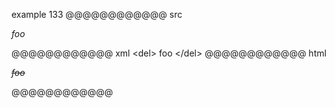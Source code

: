 example 133
@@@@@@@@@@@@ src
<del>

*foo*

</del>
@@@@@@@@@@@@ xml
<?xml version="1.0" encoding="UTF-8"?>
<!DOCTYPE document SYSTEM "CommonMark.dtd">
<document xmlns="http://commonmark.org/xml/1.0">
  <html_block>&lt;del&gt;
</html_block>
  <paragraph>
    <emph>
      <text>foo</text>
    </emph>
  </paragraph>
  <html_block>&lt;/del&gt;
</html_block>
</document>
@@@@@@@@@@@@ html
<del>
<p><em>foo</em></p>
</del>
@@@@@@@@@@@@
